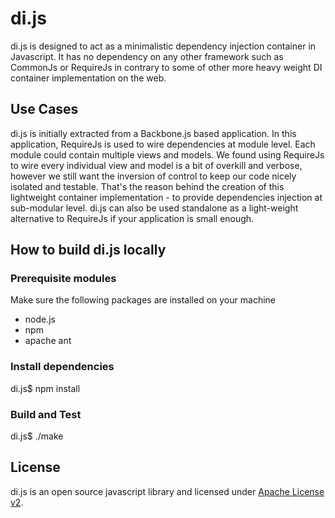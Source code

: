 di.js
=====

di.js is designed to act as a minimalistic dependency injection container in Javascript. It has no dependency on
any other framework such as CommonJs or RequireJs in contrary to some of other more heavy weight DI container
implementation on the web.

Use Cases
---------

di.js is initially extracted from a Backbone.js based application. In this application, RequireJs is used to wire
dependencies at module level. Each module could contain multiple views and models. We found using RequireJs to wire
every individual view and model is a bit of overkill and verbose, however we still want the inversion of control to
keep our code nicely isolated and testable. That's the reason behind the creation of this lightweight container
implementation - to provide dependencies injection at sub-modular level. di.js can also be used standalone as a
light-weight alternative to RequireJs if your application is small enough.


How to build di.js locally
---------------------------

### Prerequisite modules

Make sure the following packages are installed on your machine
* node.js
* npm
* apache ant

### Install dependencies

di.js$ npm install

### Build and Test

di.js$ ./make


License
--------------------

di.js is an open source javascript library and licensed under
[Apache License v2](http://www.apache.org/licenses/LICENSE-2.0.html).
